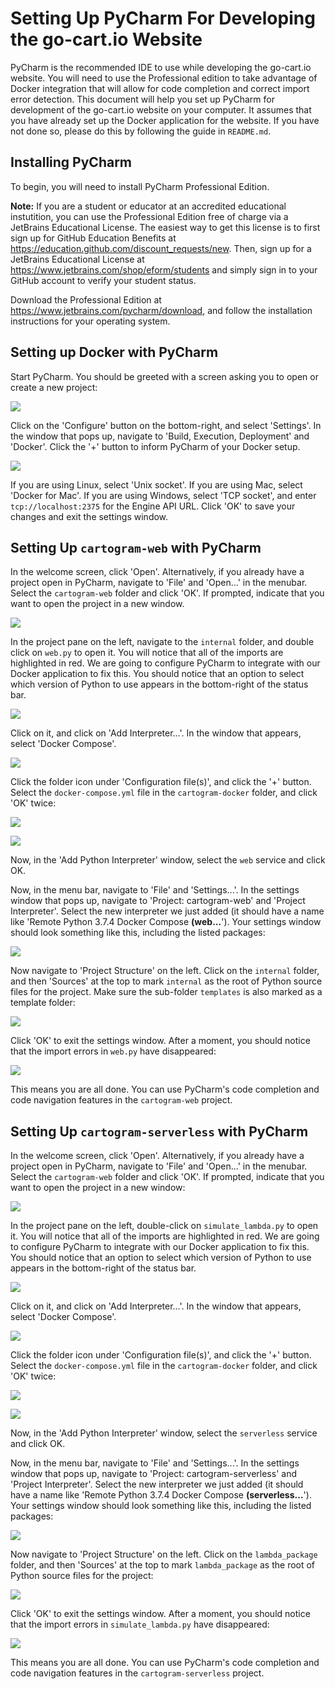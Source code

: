 # Setting Up PyCharm For Developing the go-cart.io Website

PyCharm is the recommended IDE to use while developing the go-cart.io website. You will need to use the Professional edition to take advantage of Docker integration that will allow for code completion and correct import error detection. This document will help you set up PyCharm for development of the go-cart.io website on your computer. It assumes that you have already set up the Docker application for the website. If you have not done so, please do this by following the guide in `README.md`.

## Installing PyCharm

To begin, you will need to install PyCharm Professional Edition. 

**Note:** If you are a student or educator at an accredited educational instutition, you can use the Professional Edition free of charge via a JetBrains Educational License. The easiest way to get this license is to first sign up for GitHub Education Benefits at https://education.github.com/discount_requests/new. Then, sign up for a JetBrains Educational License at https://www.jetbrains.com/shop/eform/students and simply sign in to your GitHub account to verify your student status.

Download the Professional Edition at https://www.jetbrains.com/pycharm/download, and follow the installation instructions for your operating system.

## Setting up Docker with PyCharm

Start PyCharm. You should be greeted with a screen asking you to open or create a new project:

![](images/pycharm-1.png)

Click on the 'Configure' button on the bottom-right, and select 'Settings'. In the window that pops up, navigate to 'Build, Execution, Deployment' and 'Docker'. Click the '+' button to inform PyCharm of your Docker setup.

![](images/pycharm-2.png)

If you are using Linux, select 'Unix socket'. If you are using Mac, select 'Docker for Mac'. If you are using Windows, select 'TCP socket', and enter `tcp://localhost:2375` for the Engine API URL. Click 'OK' to save your changes and exit the settings window.

## Setting Up `cartogram-web` with PyCharm

In the welcome screen, click 'Open'. Alternatively, if you already have a project open in PyCharm, navigate to 'File' and 'Open...' in the menubar. Select the `cartogram-web` folder  and click 'OK'. If prompted, indicate that you want to open the project in a new window.

![](images/pycharm-3.png)

In the project pane on the left, navigate to the `internal` folder, and double click on `web.py` to open it. You will notice that all of the imports are highlighted in red. We are going to configure PyCharm to integrate with our Docker application to fix this. You should notice that an option to select which version of Python to use appears in the bottom-right of the status bar.

![](images/pycharm-4.png)

Click on it, and click on 'Add Interpreter...'. In the window that appears, select 'Docker Compose'.

![](images/pycharm-5.png)

Click the folder icon under 'Configuration file(s)', and click the '+' button. Select the `docker-compose.yml` file in the `cartogram-docker` folder, and click 'OK' twice:

![](images/pycharm-6.png)

![](images/pycharm-7.png)

Now, in the 'Add Python Interpreter' window, select the `web` service and click OK.

Now, in the menu bar, navigate to 'File' and 'Settings...'. In the settings window that pops up, navigate to 'Project: cartogram-web' and 'Project Interpreter'. Select the new interpreter we just added (it should have a name like 'Remote Python 3.7.4 Docker Compose **(web...**'). Your settings window should look something like this, including the listed packages:

![](images/pycharm-8.png)

Now navigate to 'Project Structure' on the left. Click on the `internal` folder, and then 'Sources' at the top to mark `internal` as the root of Python source files for the project. Make sure the sub-folder `templates` is also marked as a template folder:

![](images/pycharm-9.png)

Click 'OK' to exit the settings window. After a moment, you should notice that the import errors in `web.py` have disappeared:

![](images/pycharm-10.png)

This means you are all done. You can use PyCharm's code completion and code navigation features in the `cartogram-web` project.

## Setting Up `cartogram-serverless` with PyCharm

In the welcome screen, click 'Open'. Alternatively, if you already have a project open in PyCharm, navigate to 'File' and 'Open...' in the menubar. Select the `cartogram-web` folder  and click 'OK'. If prompted, indicate that you want to open the project in a new window:

![](images/pycharm-11.png)

In the project pane on the left, double-click on `simulate_lambda.py` to open it. You will notice that all of the imports are highlighted in red. We are going to configure PyCharm to integrate with our Docker application to fix this. You should notice that an option to select which version of Python to use appears in the bottom-right of the status bar.

![](images/pycharm-12.png)

Click on it, and click on 'Add Interpreter...'. In the window that appears, select 'Docker Compose'.

![](images/pycharm-5.png)

Click the folder icon under 'Configuration file(s)', and click the '+' button. Select the `docker-compose.yml` file in the `cartogram-docker` folder, and click 'OK' twice:

![](images/pycharm-6.png)

![](images/pycharm-7.png)

Now, in the 'Add Python Interpreter' window, select the `serverless` service and click OK.

Now, in the menu bar, navigate to 'File' and 'Settings...'. In the settings window that pops up, navigate to 'Project: cartogram-serverless' and 'Project Interpreter'. Select the new interpreter we just added (it should have a name like 'Remote Python 3.7.4 Docker Compose **(serverless...**'). Your settings window should look something like this, including the listed packages:

![](images/pycharm-13.png)

Now navigate to 'Project Structure' on the left. Click on the `lambda_package` folder, and then 'Sources' at the top to mark `lambda_package` as the root of Python source files for the project:

![](images/pycharm-14.png)

Click 'OK' to exit the settings window. After a moment, you should notice that the import errors in `simulate_lambda.py` have disappeared:

![](images/pycharm-15.png)

This means you are all done. You can use PyCharm's code completion and code navigation features in the `cartogram-serverless` project.